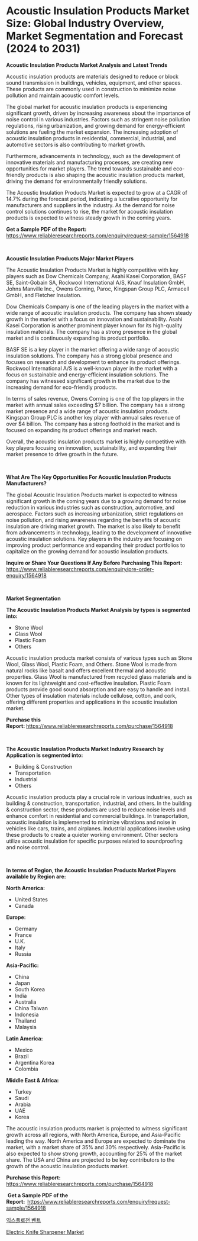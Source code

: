 <p><h1>Acoustic Insulation Products Market Size: Global Industry Overview, Market Segmentation and Forecast (2024 to 2031)</h1></p><p><strong>Acoustic Insulation Products Market Analysis and Latest Trends</strong></p>
<p><p>Acoustic insulation products are materials designed to reduce or block sound transmission in buildings, vehicles, equipment, and other spaces. These products are commonly used in construction to minimize noise pollution and maintain acoustic comfort levels.</p><p>The global market for acoustic insulation products is experiencing significant growth, driven by increasing awareness about the importance of noise control in various industries. Factors such as stringent noise pollution regulations, rising urbanization, and growing demand for energy-efficient solutions are fueling the market expansion. The increasing adoption of acoustic insulation products in residential, commercial, industrial, and automotive sectors is also contributing to market growth.</p><p>Furthermore, advancements in technology, such as the development of innovative materials and manufacturing processes, are creating new opportunities for market players. The trend towards sustainable and eco-friendly products is also shaping the acoustic insulation products market, driving the demand for environmentally friendly solutions.</p><p>The Acoustic Insulation Products Market is expected to grow at a CAGR of 14.7% during the forecast period, indicating a lucrative opportunity for manufacturers and suppliers in the industry. As the demand for noise control solutions continues to rise, the market for acoustic insulation products is expected to witness steady growth in the coming years.</p></p>
<p><strong>Get a Sample PDF of the Report:&nbsp;</strong> <a href="https://www.reliableresearchreports.com/enquiry/request-sample/1564918">https://www.reliableresearchreports.com/enquiry/request-sample/1564918</a></p>
<p>&nbsp;</p>
<p><strong>Acoustic Insulation Products Major Market Players</strong></p>
<p><p>The Acoustic Insulation Products Market is highly competitive with key players such as Dow Chemicals Company, Asahi Kasei Corporation, BASF SE, Saint-Gobain SA, Rockwool International A/S, Knauf Insulation GmbH, Johns Manville Inc., Owens Corning, Paroc, Kingspan Group PLC, Armacell GmbH, and Fletcher Insulation.</p><p>Dow Chemicals Company is one of the leading players in the market with a wide range of acoustic insulation products. The company has shown steady growth in the market with a focus on innovation and sustainability. Asahi Kasei Corporation is another prominent player known for its high-quality insulation materials. The company has a strong presence in the global market and is continuously expanding its product portfolio.</p><p>BASF SE is a key player in the market offering a wide range of acoustic insulation solutions. The company has a strong global presence and focuses on research and development to enhance its product offerings. Rockwool International A/S is a well-known player in the market with a focus on sustainable and energy-efficient insulation solutions. The company has witnessed significant growth in the market due to the increasing demand for eco-friendly products.</p><p>In terms of sales revenue, Owens Corning is one of the top players in the market with annual sales exceeding $7 billion. The company has a strong market presence and a wide range of acoustic insulation products. Kingspan Group PLC is another key player with annual sales revenue of over $4 billion. The company has a strong foothold in the market and is focused on expanding its product offerings and market reach.</p><p>Overall, the acoustic insulation products market is highly competitive with key players focusing on innovation, sustainability, and expanding their market presence to drive growth in the future.</p></p>
<p>&nbsp;</p>
<p><strong>What Are The Key Opportunities For Acoustic Insulation Products Manufacturers?</strong></p>
<p><p>The global Acoustic Insulation Products market is expected to witness significant growth in the coming years due to a growing demand for noise reduction in various industries such as construction, automotive, and aerospace. Factors such as increasing urbanization, strict regulations on noise pollution, and rising awareness regarding the benefits of acoustic insulation are driving market growth. The market is also likely to benefit from advancements in technology, leading to the development of innovative acoustic insulation solutions. Key players in the industry are focusing on improving product performance and expanding their product portfolios to capitalize on the growing demand for acoustic insulation products.</p></p>
<p><strong>Inquire or Share Your Questions If Any Before Purchasing This Report:</strong> <a href="https://www.reliableresearchreports.com/enquiry/pre-order-enquiry/1564918">https://www.reliableresearchreports.com/enquiry/pre-order-enquiry/1564918</a></p>
<p>&nbsp;</p>
<p><strong>Market Segmentation</strong></p>
<p><strong>The Acoustic Insulation Products Market Analysis by types is segmented into:</strong></p>
<p><ul><li>Stone Wool</li><li>Glass Wool</li><li>Plastic Foam</li><li>Others</li></ul></p>
<p><p>Acoustic insulation products market consists of various types such as Stone Wool, Glass Wool, Plastic Foam, and Others. Stone Wool is made from natural rocks like basalt and offers excellent thermal and acoustic properties. Glass Wool is manufactured from recycled glass materials and is known for its lightweight and cost-effective insulation. Plastic Foam products provide good sound absorption and are easy to handle and install. Other types of insulation materials include cellulose, cotton, and cork, offering different properties and applications in the acoustic insulation market.</p></p>
<p><strong>Purchase this Report:&nbsp;</strong><a href="https://www.reliableresearchreports.com/purchase/1564918">https://www.reliableresearchreports.com/purchase/1564918</a></p>
<p>&nbsp;</p>
<p><strong>The Acoustic Insulation Products Market Industry Research by Application is segmented into:</strong></p>
<p><ul><li>Building & Construction</li><li>Transportation</li><li>Industrial</li><li>Others</li></ul></p>
<p><p>Acoustic insulation products play a crucial role in various industries, such as building & construction, transportation, industrial, and others. In the building & construction sector, these products are used to reduce noise levels and enhance comfort in residential and commercial buildings. In transportation, acoustic insulation is implemented to minimize vibrations and noise in vehicles like cars, trains, and airplanes. Industrial applications involve using these products to create a quieter working environment. Other sectors utilize acoustic insulation for specific purposes related to soundproofing and noise control.</p></p>
<p>&nbsp;</p>
<p><strong>In terms of Region, the Acoustic Insulation Products Market Players available by Region are:</strong></p>
<p>
    <p> <strong> North America: </strong>
        <ul>
            <li>United States</li>
            <li>Canada</li>
        </ul>
        </p> 
    <p> <strong> Europe: </strong>
        <ul>
            <li>Germany</li>
            <li>France</li>
            <li>U.K.</li>
            <li>Italy</li>
            <li>Russia</li>
        </ul>
        </p> 
    <p> <strong> Asia-Pacific: </strong>
        <ul>
            <li>China</li>
            <li>Japan</li>
            <li>South Korea</li>
            <li>India</li>
            <li>Australia</li>
            <li>China Taiwan</li>
            <li>Indonesia</li>
            <li>Thailand</li>
            <li>Malaysia</li>
        </ul>
        </p> 
    <p> <strong> Latin America: </strong>
        <ul>
            <li>Mexico</li>
            <li>Brazil</li>
            <li>Argentina Korea</li>
            <li>Colombia</li>
        </ul>
        </p> 
    <p> <strong> Middle East & Africa: </strong>
        <ul>
            <li>Turkey</li>
            <li>Saudi</li>
            <li>Arabia</li>
            <li>UAE</li>
            <li>Korea</li>
        </ul>
    </p>
    </p>
<p><p>The acoustic insulation products market is projected to witness significant growth across all regions, with North America, Europe, and Asia-Pacific leading the way. North America and Europe are expected to dominate the market, with a market share of 35% and 30% respectively. Asia-Pacific is also expected to show strong growth, accounting for 25% of the market share. The USA and China are projected to be key contributors to the growth of the acoustic insulation products market.</p></p>
<p><strong>Purchase this Report: </strong><a href="https://www.reliableresearchreports.com/purchase/1564918">https://www.reliableresearchreports.com/purchase/1564918</a></p>
<p>&nbsp;<strong>Get a Sample PDF of the Report:&nbsp;&nbsp;</strong><a href="https://www.reliableresearchreports.com/enquiry/request-sample/1564918">https://www.reliableresearchreports.com/enquiry/request-sample/1564918</a></p>
<p><strong></strong></p>
<p><p><a href="https://github.com/lzuwsfreyoq70/Market-Research-Report-List-1/blob/main/15120395395.md">익스플로전 벤트</a></p><p><a href="https://github.com/santosh758595/Market-Research-Report-List-3/blob/main/electric-knife-sharpener-market.md">Electric Knife Sharpener Market</a></p></p>